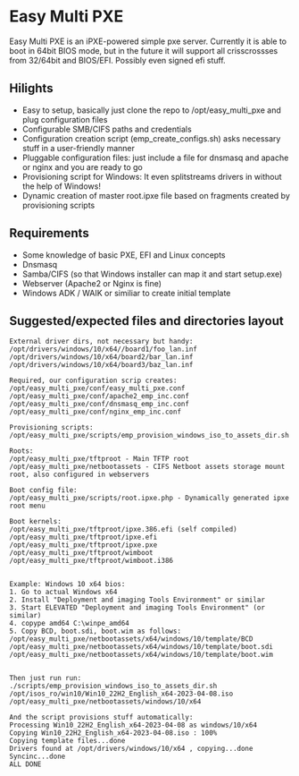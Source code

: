 # Easy Multi PXE

Easy Multi PXE is an iPXE-powered simple pxe server. Currently it is able to boot in 64bit BIOS mode, but in the future it will support all crisscrossses from 32/64bit and BIOS/EFI. Possibly even signed efi stuff.

## Hilights

* Easy to setup, basically just clone the repo to /opt/easy_multi_pxe and plug configuration files
* Configurable SMB/CIFS paths and credentials
* Configuration creation script (emp_create_configs.sh) asks necessary stuff in a user-friendly manner
* Pluggable configuration files: just include a file for dnsmasq and apache or nginx and you are ready to go
* Provisioning script for Windows: It even splitstreams drivers in without the help of Windows!
* Dynamic creation of master root.ipxe file based on fragments created by provisioning scripts

## Requirements

* Some knowledge of basic PXE, EFI and Linux concepts
* Dnsmasq
* Samba/CIFS (so that Windows installer can map it and start setup.exe)
* Webserver (Apache2 or Nginx is fine)
* Windows ADK / WAIK or similiar to create initial template

## Suggested/expected files and directories layout

```
External driver dirs, not necessary but handy:
/opt/drivers/windows/10/x64//board1/foo_lan.inf
/opt/drivers/windows/10/x64/board2/bar_lan.inf
/opt/drivers/windows/10/x64/board3/baz_lan.inf

Required, our configuration scrip creates:
/opt/easy_multi_pxe/conf/easy_multi_pxe.conf
/opt/easy_multi_pxe/conf/apache2_emp_inc.conf
/opt/easy_multi_pxe/conf/dnsmasq_emp_inc.conf
/opt/easy_multi_pxe/conf/nginx_emp_inc.conf

Provisioning scripts:
/opt/easy_multi_pxe/scripts/emp_provision_windows_iso_to_assets_dir.sh

Roots:
/opt/easy_multi_pxe/tftproot - Main TFTP root
/opt/easy_multi_pxe/netbootassets - CIFS Netboot assets storage mount root, also configured in webservers

Boot config file:
/opt/easy_multi_pxe/scripts/root.ipxe.php - Dynamically generated ipxe root menu

Boot kernels:
/opt/easy_multi_pxe/tftproot/ipxe.386.efi (self compiled)
/opt/easy_multi_pxe/tftproot/ipxe.efi
/opt/easy_multi_pxe/tftproot/ipxe.pxe
/opt/easy_multi_pxe/tftproot/wimboot
/opt/easy_multi_pxe/tftproot/wimboot.i386


Example: Windows 10 x64 bios:
1. Go to actual Windows x64
2. Install "Deployment and imaging Tools Environment" or similar
3. Start ELEVATED "Deployment and imaging Tools Environment" (or similar)
4. copype amd64 C:\winpe_amd64
5. Copy BCD, boot.sdi, boot.wim as follows:
/opt/easy_multi_pxe/netbootassets/x64/windows/10/template/BCD
/opt/easy_multi_pxe/netbootassets/x64/windows/10/template/boot.sdi
/opt/easy_multi_pxe/netbootassets/x64/windows/10/template/boot.wim


Then just run run:
./scripts/emp_provision_windows_iso_to_assets_dir.sh /opt/isos_ro/win10/Win10_22H2_English_x64-2023-04-08.iso /opt/easy_multi_pxe/netbootassets/windows/10/x64

And the script provisions stuff automatically:
Processing Win10_22H2_English_x64-2023-04-08 as windows/10/x64
Copying Win10_22H2_English_x64-2023-04-08.iso : 100%
Copying template files...done
Drivers found at /opt/drivers/windows/10/x64 , copying...done
Syncinc...done
ALL DONE


```
